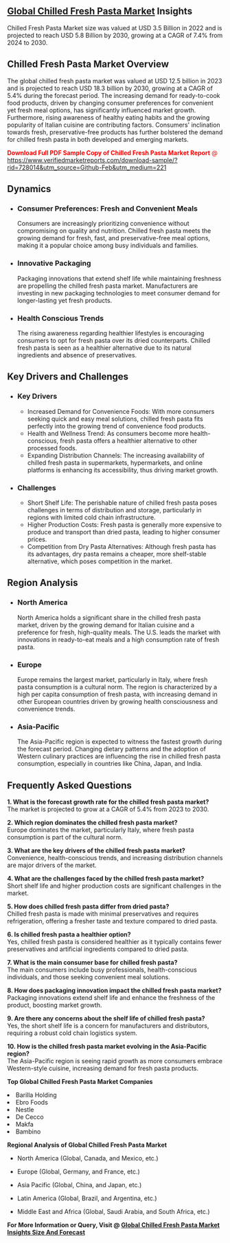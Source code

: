 <h2><a href="https://www.verifiedmarketreports.com/download-sample/?rid=728014&amp;utm_source=Github&amp;utm_medium=221" target="_blank">Global Chilled Fresh Pasta Market</a> Insights</h2><p>Chilled Fresh Pasta Market size was valued at USD 3.5 Billion in 2022 and is projected to reach USD 5.8 Billion by 2030, growing at a CAGR of 7.4% from 2024 to 2030.</p><p><h2>Chilled Fresh Pasta Market Overview</h2> <p>The global chilled fresh pasta market was valued at USD 12.5 billion in 2023 and is projected to reach USD 18.3 billion by 2030, growing at a CAGR of 5.4% during the forecast period. The increasing demand for ready-to-cook food products, driven by changing consumer preferences for convenient yet fresh meal options, has significantly influenced market growth. Furthermore, rising awareness of healthy eating habits and the growing popularity of Italian cuisine are contributing factors. Consumers' inclination towards fresh, preservative-free products has further bolstered the demand for chilled fresh pasta in both developed and emerging markets.</p> <p><p><span class=""><span style="color: #ff0000;"><strong>Download Full PDF Sample Copy of Chilled Fresh Pasta Market Report</strong> @ </span><a href="https://www.verifiedmarketreports.com/download-sample/?rid=728014&amp;utm_source=Github-Feb&amp;utm_medium=221" target="_blank">https://www.verifiedmarketreports.com/download-sample/?rid=728014&amp;utm_source=Github-Feb&amp;utm_medium=221</a></span></p></p> <h2>Dynamics</h2> <ul> <li><h3>Consumer Preferences: Fresh and Convenient Meals</h3> Consumers are increasingly prioritizing convenience without compromising on quality and nutrition. Chilled fresh pasta meets the growing demand for fresh, fast, and preservative-free meal options, making it a popular choice among busy individuals and families.</li> <li><h3>Innovative Packaging</h3> Packaging innovations that extend shelf life while maintaining freshness are propelling the chilled fresh pasta market. Manufacturers are investing in new packaging technologies to meet consumer demand for longer-lasting yet fresh products.</li> <li><h3>Health Conscious Trends</h3> The rising awareness regarding healthier lifestyles is encouraging consumers to opt for fresh pasta over its dried counterparts. Chilled fresh pasta is seen as a healthier alternative due to its natural ingredients and absence of preservatives.</li> </ul> <h2>Key Drivers and Challenges</h2> <ul> <li><h3>Key Drivers</h3> <ul> <li>Increased Demand for Convenience Foods: With more consumers seeking quick and easy meal solutions, chilled fresh pasta fits perfectly into the growing trend of convenience food products.</li> <li>Health and Wellness Trend: As consumers become more health-conscious, fresh pasta offers a healthier alternative to other processed foods.</li> <li>Expanding Distribution Channels: The increasing availability of chilled fresh pasta in supermarkets, hypermarkets, and online platforms is enhancing its accessibility, thus driving market growth.</li> </ul> </li> <li><h3>Challenges</h3> <ul> <li>Short Shelf Life: The perishable nature of chilled fresh pasta poses challenges in terms of distribution and storage, particularly in regions with limited cold chain infrastructure.</li> <li>Higher Production Costs: Fresh pasta is generally more expensive to produce and transport than dried pasta, leading to higher consumer prices.</li> <li>Competition from Dry Pasta Alternatives: Although fresh pasta has its advantages, dry pasta remains a cheaper, more shelf-stable alternative, which poses competition in the market.</li> </ul> </li> </ul> <h2>Region Analysis</h2> <ul> <li><h3>North America</h3> North America holds a significant share in the chilled fresh pasta market, driven by the growing demand for Italian cuisine and a preference for fresh, high-quality meals. The U.S. leads the market with innovations in ready-to-eat meals and a high consumption rate of fresh pasta.</li> <li><h3>Europe</h3> Europe remains the largest market, particularly in Italy, where fresh pasta consumption is a cultural norm. The region is characterized by a high per capita consumption of fresh pasta, with increasing demand in other European countries driven by growing health consciousness and convenience trends.</li> <li><h3>Asia-Pacific</h3> The Asia-Pacific region is expected to witness the fastest growth during the forecast period. Changing dietary patterns and the adoption of Western culinary practices are influencing the rise in chilled fresh pasta consumption, especially in countries like China, Japan, and India.</li> </ul> <h2>Frequently Asked Questions</h2> <p><strong>1. What is the forecast growth rate for the chilled fresh pasta market?</strong><br> The market is projected to grow at a CAGR of 5.4% from 2023 to 2030.</p> <p><strong>2. Which region dominates the chilled fresh pasta market?</strong><br> Europe dominates the market, particularly Italy, where fresh pasta consumption is part of the cultural norm.</p> <p><strong>3. What are the key drivers of the chilled fresh pasta market?</strong><br> Convenience, health-conscious trends, and increasing distribution channels are major drivers of the market.</p> <p><strong>4. What are the challenges faced by the chilled fresh pasta market?</strong><br> Short shelf life and higher production costs are significant challenges in the market.</p> <p><strong>5. How does chilled fresh pasta differ from dried pasta?</strong><br> Chilled fresh pasta is made with minimal preservatives and requires refrigeration, offering a fresher taste and texture compared to dried pasta.</p> <p><strong>6. Is chilled fresh pasta a healthier option?</strong><br> Yes, chilled fresh pasta is considered healthier as it typically contains fewer preservatives and artificial ingredients compared to dried pasta.</p> <p><strong>7. What is the main consumer base for chilled fresh pasta?</strong><br> The main consumers include busy professionals, health-conscious individuals, and those seeking convenient meal solutions.</p> <p><strong>8. How does packaging innovation impact the chilled fresh pasta market?</strong><br> Packaging innovations extend shelf life and enhance the freshness of the product, boosting market growth.</p> <p><strong>9. Are there any concerns about the shelf life of chilled fresh pasta?</strong><br> Yes, the short shelf life is a concern for manufacturers and distributors, requiring a robust cold chain logistics system.</p> <p><strong>10. How is the chilled fresh pasta market evolving in the Asia-Pacific region?</strong><br> The Asia-Pacific region is seeing rapid growth as more consumers embrace Western-style cuisine, increasing demand for fresh pasta products.</p> </p><p><strong>Top Global Chilled Fresh Pasta Market Companies</strong></p><div data-test-id=""><p><li>Barilla Holding</li><li> Ebro Foods</li><li> Nestle</li><li> De Cecco</li><li> Makfa</li><li> Bambino</li></p><div><strong>Regional Analysis of&nbsp;Global Chilled Fresh Pasta Market</strong></div><ul><li dir="ltr"><p dir="ltr">North America&nbsp;(Global, Canada, and Mexico, etc.)</p></li><li dir="ltr"><p dir="ltr">Europe (Global, Germany, and France, etc.)</p></li><li dir="ltr"><p dir="ltr">Asia Pacific&nbsp;(Global, China, and Japan, etc.)</p></li><li dir="ltr"><p dir="ltr">Latin America&nbsp;(Global, Brazil, and Argentina, etc.)</p></li><li dir="ltr">Middle East and Africa&nbsp;(Global, Saudi Arabia, and South Africa, etc.)</li></ul><p><strong>For More Information or Query, Visit @&nbsp;</strong><strong><a href="https://www.verifiedmarketreports.com/product/chilled-fresh-pasta-market/?utm_source=Github&amp;utm_medium=221" target="_blank">Global Chilled Fresh Pasta Market Insights Size And Forecast</a></strong></p></div>
